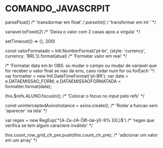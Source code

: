 # COMANDO_JAVASCRPIT

parseFloat() /* 'transdormar em float' */
parseInt() /* 'transformar em int ' */

variavel.toFixed(2) /* 'Deixa o valor com 2 casas apos a virgula' */

setTimeout(() => {}, 200)

const valorFormatado = Intl.NumberFormat('pt-br', {style: 'currency', currency: 'BRL'}).format(atual) /* 'Formatar valor em real' */

/* 'Formatar data em br OBS: so mudar o campo ou mudar de variavel que for receber o valor final se nao da erro, caso rodar num for ou forEach' */
  var formatter = new Intl.DateTimeFormat('pt-BR');
  var date = e.DATAEMISSAO_FORM;
  e.DATAEMISSAOFORMATADA = formatter.format(date);

this.$refs.ALUNO.focusIn(); /* 'Colocar o focus no input pelo refs' */

const uninterceptedAxiosInstance = axios.create(); /* 'Rodar a funcao sem 'aparecer' na tela' */

var regex = new RegExp('^[A-Za-zÀ-ÖØ-öø-ÿ0-9% ]{0,}$') /* 'regex que verifica se tem algum caractere inválido' */


this.count_row_grid_ch_pre.push(this.count_ch_pre); /* 'adicionar um valor em um array' */

